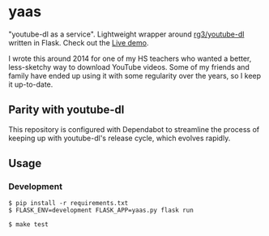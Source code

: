 # yaas

"youtube-dl as a service". Lightweight wrapper around
[rg3/youtube-dl](https://github.com/rg3/youtube-dl) written in Flask.
Check out the [Live demo](https://yaas.natan.la).

I wrote this around 2014 for one of my HS teachers who wanted a better,
less-sketchy way to download YouTube videos. Some of my friends and family have
ended up using it with some regularity over the years, so I keep it up-to-date.

## Parity with youtube-dl

This repository is configured with Dependabot to streamline the process of
keeping up with youtube-dl's release cycle, which evolves rapidly.


## Usage

### Development

```console
$ pip install -r requirements.txt
$ FLASK_ENV=development FLASK_APP=yaas.py flask run
```

```console
$ make test
```

